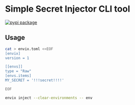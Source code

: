 # Simple Secret Injector CLI tool

[![pypi package](https://badge.fury.io/py/envix.svg)](https://pypi.org/project/envix)


## Usage

```sh
cat > envix.toml <<EOF
[envix]
version = 1

[[envs]]
type = "Raw"
[envs.items]
MY_SECRET = '!!!secret!!!!'

EOF

envix inject --clear-environments -- env
```
